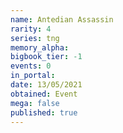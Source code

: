 ```yaml
---
name: Antedian Assassin
rarity: 4
series: tng
memory_alpha:
bigbook_tier: -1
events: 0
in_portal:
date: 13/05/2021
obtained: Event
mega: false
published: true
---
```



